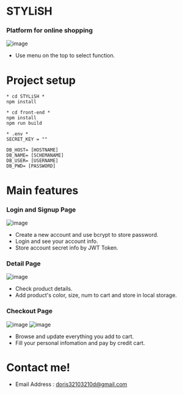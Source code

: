 # STYLiSH

### Platform for online shopping
![image](https://user-images.githubusercontent.com/111197945/212739839-484822b6-f77b-42d9-8b3b-45fc6f19a39a.png)

* Use menu on the top to select function.


# Project setup
```
* cd STYLiSH *
npm install
```

```
* cd front-end *
npm install
npm run build
```

```
* .env *
SECRET_KEY = ""

DB_HOST= [HOSTNAME]
DB_NAME= [SCHEMANAME]
DB_USER= [USERNAME]
DB_PWD= [PASSWORD]
```

# Main features

### Login and Signup Page
![image](https://user-images.githubusercontent.com/111197945/212742985-80d6b5e4-5863-42d8-aacb-84b6c0a426b2.png)

* Create a new account and use bcrypt to store password.
* Login and see your account info.
* Store account secret info by JWT Token.

### Detail Page
![image](https://user-images.githubusercontent.com/111197945/212740360-6634f80f-7794-4573-b429-10141fd8ebff.png)
* Check product details.
* Add product's color, size, num to cart and store in local storage.

### Checkout Page
![image](https://user-images.githubusercontent.com/111197945/212740732-e624ae3d-5a89-4089-9244-c00f343ebd66.png)
![image](https://user-images.githubusercontent.com/111197945/212740798-ea4ae3f4-23df-4807-ad8b-27445c869d2a.png)
* Browse and update everything you add to cart.
* Fill your personal infomation and pay by credit cart. 


# Contact me!
* Email Address : doris32103210d@gmail.com
